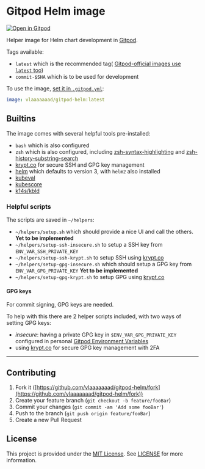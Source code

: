 # Gitpod Helm image

[![Open in Gitpod](https://gitpod.io/button/open-in-gitpod.svg)](https://gitpod.io#https://github.com/Vlaaaaaaad/gitpod-helm)

Helper image for Helm chart development in [Gitpod](https://gitpod.io).

Tags available:
- `latest` which is the recommended tag( [Gitpod-official images use `latest` too](https://hub.docker.com/r/gitpod/workspace-full/tags))
- `commit-$SHA` which is to be used for development

To use the image, [set it in `.gitpod.yml`](https://www.gitpod.io/docs/42_config_docker/):
```yaml
image: vlaaaaaaad/gitpod-helm:latest
```

## Builtins

The image comes with several helpful tools pre-installed:
- `bash` which is also configured
- `zsh` which is also configured, including [zsh-syntax-highlighting](https://github.com/zsh-users/zsh-syntax-highlighting) and [zsh-history-substring-search](https://github.com/zsh-users/zsh-history-substring-search)
- [krypt.co](https://krypt.co) for secure SSH and GPG key management
- [helm](https://helm.sh/) which defaults to version 3, with `helm2` also installed
- [kubeval](https://github.com/instrumenta/kubeval)
- [kubescore](https://github.com/zegl/kube-score)
- [k14s/kbld](https://github.com/k14s/kbld)

### Helpful scripts

The scripts are saved in `~/helpers`:

- `~/helpers/setup.sh` which should provide a nice UI and call the others. **Yet to be implemented**
- `~/helpers/setup-ssh-insecure.sh` to setup a SSH key from `ENV_VAR_SSH_PRIVATE_KEY`
- `~/helpers/setup-ssh-krypt.sh` to setup SSH using [krypt.co](https://krypt.co)
- `~/helpers/setup-gpg-insecure.sh` which should setup a GPG key from `ENV_VAR_GPG_PRIVATE_KEY`  **Yet to be implemented**
- `~/helpers/setup-gpg-krypt.sh` to setup GPG using [krypt.co](https://krypt.co)

#### GPG keys

For commit signing, GPG keys are needed.

To help with this there are 2 helper scripts included, with two ways of setting GPG keys:
- *insecure*: having a private GPG key in `$ENV_VAR_GPG_PRIVATE_KEY` configured in personal [Gitpod Environment Variables](https://www.gitpod.io/docs/47_environment_variables/)
- using [krypt.co](https://krypt.co) for secure GPG key management with 2FA

---

## Contributing

1. Fork it ([https://github.com/vlaaaaaaad/gitpod-helm/fork](https://github.com/vlaaaaaaad/gitpod-helm/fork))
2. Create your feature branch (`git checkout -b feature/fooBar`)
3. Commit your changes (`git commit -am 'Add some fooBar'`)
4. Push to the branch (`git push origin feature/fooBar`)
5. Create a new Pull Request

## License

This project is provided under the [MIT License](https://github.com/vlaaaaaaad/gitpod-helm/blob/master/LICENSE.md). See [LICENSE](https://github.com/vlaaaaaaad/gitpod-helm/blob/master/LICENSE.md) for more information.
